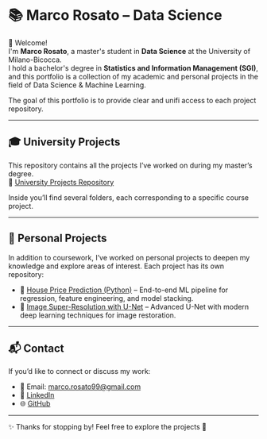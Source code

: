 # 📚 Marco Rosato – Data Science

👋 Welcome!  
I'm **Marco Rosato**, a master's student in **Data Science** at the University of Milano-Bicocca.  
I hold a bachelor's degree in **Statistics and Information Management (SGI)**, and this portfolio is a collection of my academic and personal projects in the field of Data Science & Machine Learning.  

The goal of this portfolio is to provide clear and unifi access to each project repository. 

---

## 🎓 University Projects
This repository contains all the projects I’ve worked on during my master’s degree.  
📂 [University Projects Repository](https://github.com/kugogt/University_projects)  

Inside you’ll find several folders, each corresponding to a specific course project.

---

## 🚀 Personal Projects
In addition to coursework, I’ve worked on personal projects to deepen my knowledge and explore areas of interest. Each project has its own repository:

- 🏡 [House Price Prediction (Python)](https://github.com/kugogt/Housing-Price-Prediction) – End-to-end ML pipeline for regression, feature engineering, and model stacking.  
- 🧠 [Image Super-Resolution with U-Net](https://github.com/kugogt/SR-Restoration-images-U-Net/tree/main) – Advanced U-Net with modern deep learning techniques for image restoration.  


---

## 📬 Contact
If you’d like to connect or discuss my work:  
- 📧 Email: marco.rosato99@gmail.com  
- 💼 [LinkedIn](https://www.linkedin.com/in/marco-rosato-39503819b/)
- 🌐 [GitHub](https://github.com/kugogt) 

---

✨ Thanks for stopping by! Feel free to explore the projects 🚀
